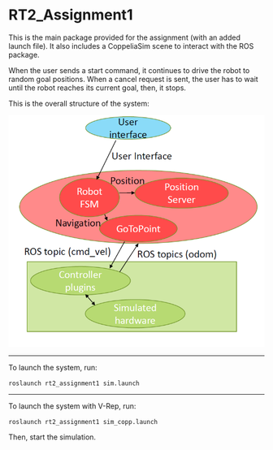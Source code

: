 # RT2_Assignment1

This is the main package provided for the assignment (with an added launch file). It also includes a CoppeliaSim scene to interact with the ROS package.

When the user sends a start command, it continues to drive the robot to random goal positions. When a cancel request is sent, the user has to wait until the robot reaches its current goal, then, it stops.

This is the overall structure of the system:

![alt text](https://github.com/yaraalaa0/RT2_Assignment1/blob/main/graph_main.PNG?raw=true)

---------------------------------------------------------------------------------------------

To launch the system, run:

~~~
roslaunch rt2_assignment1 sim.launch
~~~
-------------------------------------------------------------------------------------------------

To launch the system with V-Rep, run:

~~~
roslaunch rt2_assignment1 sim_copp.launch
~~~

Then, start the simulation. 
